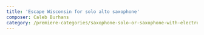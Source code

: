 ```yaml
---
title: 'Escape Wisconsin for solo alto saxophone'
composer: Caleb Burhans
category: /premiere-categories/saxophone-solo-or-saxophone-with-electronics-piano-or-orchestra
---
```

